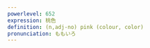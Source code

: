 ```yaml
---
powerlevel: 652
expression: 桃色
definition: (n,adj-no) pink (colour, color)
pronunciation: ももいろ
---
```

